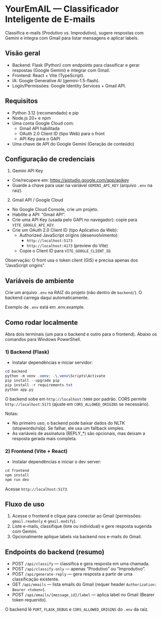 # YourEmAIL — Classificador Inteligente de E-mails

Classifica e-mails (Produtivo vs. Improdutivo), sugere respostas com Gemini e integra com Gmail para listar mensagens e aplicar labels.

## Visão geral

- Backend: Flask (Python) com endpoints para classificar e gerar respostas (Google Gemini) e integrar com Gmail.
- Frontend: React + Vite (TypeScript).
- IA: Google Generative AI (gemini-1.5-flash).
- Login/Permissões: Google Identity Services + Gmail API.

## Requisitos

- Python 3.12 (recomendado) e pip
- Node.js 20+ e npm
- Uma conta Google Cloud com:
  - Gmail API habilitada
  - OAuth 2.0 Client ID (tipo Web) para o front
  - API Key para o GAPI
- Uma chave de API do Google Gemini (Geração de conteúdo)

## Configuração de credenciais

1) Gemini API Key
- Crie/recupere em: https://aistudio.google.com/app/apikey
- Guarde a chave para usar na variável `GEMINI_API_KEY` (arquivo `.env` na raiz).

2) Gmail API / Google Cloud
- No Google Cloud Console, crie um projeto.
- Habilite a API: “Gmail API”.
- Crie uma API Key (usada pelo GAPI no navegador): copie para `VITE_GOOGLE_API_KEY`.
- Crie um OAuth 2.0 Client ID (tipo Aplicativo da Web):
  - Authorized JavaScript origins (desenvolvimento):
    - `http://localhost:5173`
    - `http://localhost:4173` (preview do Vite)
  - Copie o Client ID para `VITE_GOOGLE_CLIENT_ID`.

Observação: O front usa o token client (GIS) e precisa apenas dos “JavaScript origins”.

## Variáveis de ambiente

Crie um arquivo `.env` na RAIZ do projeto (não dentro de `backend/`). O backend carrega daqui automaticamente.

Exemplo de `.env` está em .env.example.

## Como rodar localmente

Abra dois terminais (um para o backend e outro para o frontend). Abaixo os comandos para Windows PowerShell.

### 1) Backend (Flask)

- Instalar dependências e iniciar servidor:

```powershell
cd backend
python -m venv .venv; .\.venv\Scripts\Activate
pip install --upgrade pip
pip install -r requirements.txt
python app.py
```

O backend sobe em `http://localhost:5000` por padrão. CORS permite `http://localhost:5173` (ajuste em `CORS_ALLOWED_ORIGINS` se necessário).

Notas:
- No primeiro uso, o backend pode baixar dados do NLTK (stopwords/rslp). Se falhar, ele usa um fallback simples.
- As variáveis de assinatura (REPLY_*) são opcionais, mas deixam a resposta gerada mais completa.

### 2) Frontend (Vite + React)

- Instalar dependências e iniciar o dev server:

```powershell
cd frontend
npm install
npm run dev
```

Acesse `http://localhost:5173`.

## Fluxo de uso

1) Acesse o frontend e clique para conectar ao Gmail (permissões: `gmail.readonly` e `gmail.modify`).
2) Liste e-mails, classifique (lote ou individual) e gere resposta sugerida com Gemini.
3) Opcionalmente aplique labels via backend nos e-mails do Gmail.

## Endpoints do backend (resumo)

- POST `/api/classify` — classifica e gera resposta em uma chamada.
- POST `/api/classify-only` — apenas “Produtivo” ou “Improdutivo”.
- POST `/api/generate-reply` — gera resposta a partir de uma classificação existente.
- GET `/api/emails` — lista emails do Gmail (requer header `Authorization: Bearer <token>`).
- POST `/api/emails/{message_id}/label` — aplica label no Gmail (Bearer token requerido).

O backend lê `PORT`, `FLASK_DEBUG` e `CORS_ALLOWED_ORIGINS` do `.env` da raiz.